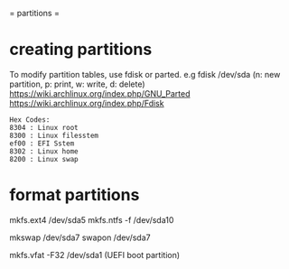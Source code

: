 = partitions =

# creating partitions
To modify partition tables, use fdisk or parted.
    e.g fdisk /dev/sda (n: new partition, p: print, w: write, d: delete)
    https://wiki.archlinux.org/index.php/GNU_Parted
    https://wiki.archlinux.org/index.php/Fdisk

    Hex Codes:
    8304 : Linux root
    8300 : Linux filesstem
    ef00 : EFI Sstem
    8302 : Linux home
    8200 : Linux swap

# format partitions
   mkfs.ext4 /dev/sda5
   mkfs.ntfs -f /dev/sda10

   mkswap /dev/sda7
   swapon /dev/sda7

   mkfs.vfat -F32 /dev/sda1 (UEFI boot partition)
